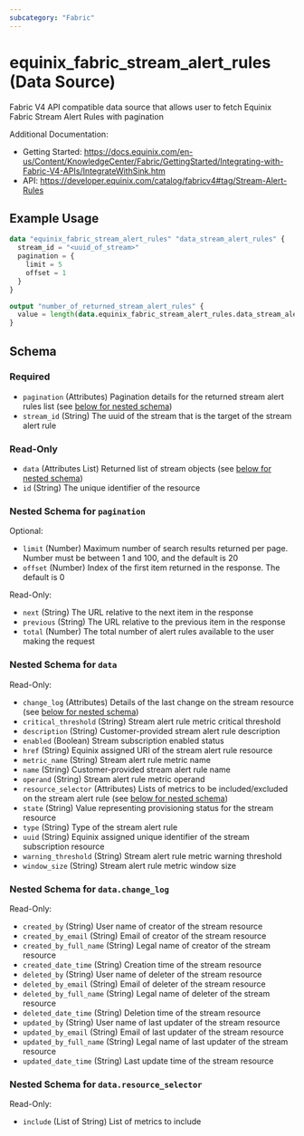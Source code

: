 ```yaml
---
subcategory: "Fabric"
---
```


# equinix_fabric_stream_alert_rules (Data Source)

Fabric V4 API compatible data source that allows user to fetch Equinix Fabric Stream Alert Rules with pagination

Additional Documentation:
* Getting Started: https://docs.equinix.com/en-us/Content/KnowledgeCenter/Fabric/GettingStarted/Integrating-with-Fabric-V4-APIs/IntegrateWithSink.htm
* API: https://developer.equinix.com/catalog/fabricv4#tag/Stream-Alert-Rules

## Example Usage

```terraform
data "equinix_fabric_stream_alert_rules" "data_stream_alert_rules" {
  stream_id = "<uuid_of_stream>"
  pagination = {
    limit = 5
    offset = 1
  }
}

output "number_of_returned_stream_alert_rules" {
  value = length(data.equinix_fabric_stream_alert_rules.data_stream_alert_rules.data)
}
```

<!-- schema generated by tfplugindocs -->
## Schema

### Required

- `pagination` (Attributes) Pagination details for the returned stream alert rules list (see [below for nested schema](#nestedatt--pagination))
- `stream_id` (String) The uuid of the stream that is the target of the stream alert rule

### Read-Only

- `data` (Attributes List) Returned list of stream objects (see [below for nested schema](#nestedatt--data))
- `id` (String) The unique identifier of the resource

<a id="nestedatt--pagination"></a>
### Nested Schema for `pagination`

Optional:

- `limit` (Number) Maximum number of search results returned per page. Number must be between 1 and 100, and the default is 20
- `offset` (Number) Index of the first item returned in the response. The default is 0

Read-Only:

- `next` (String) The URL relative to the next item in the response
- `previous` (String) The URL relative to the previous item in the response
- `total` (Number) The total number of alert rules available to the user making the request


<a id="nestedatt--data"></a>
### Nested Schema for `data`

Read-Only:

- `change_log` (Attributes) Details of the last change on the stream resource (see [below for nested schema](#nestedatt--data--change_log))
- `critical_threshold` (String) Stream alert rule metric critical threshold
- `description` (String) Customer-provided stream alert rule description
- `enabled` (Boolean) Stream subscription enabled status
- `href` (String) Equinix assigned URI of the stream alert rule resource
- `metric_name` (String) Stream alert rule metric name
- `name` (String) Customer-provided stream alert rule name
- `operand` (String) Stream alert rule metric operand
- `resource_selector` (Attributes) Lists of metrics to be included/excluded on the stream alert rule (see [below for nested schema](#nestedatt--data--resource_selector))
- `state` (String) Value representing provisioning status for the stream resource
- `type` (String) Type of the stream alert rule
- `uuid` (String) Equinix assigned unique identifier of the stream subscription resource
- `warning_threshold` (String) Stream alert rule metric warning threshold
- `window_size` (String) Stream alert rule metric window size

<a id="nestedatt--data--change_log"></a>
### Nested Schema for `data.change_log`

Read-Only:

- `created_by` (String) User name of creator of the stream resource
- `created_by_email` (String) Email of creator of the stream resource
- `created_by_full_name` (String) Legal name of creator of the stream resource
- `created_date_time` (String) Creation time of the stream resource
- `deleted_by` (String) User name of deleter of the stream resource
- `deleted_by_email` (String) Email of deleter of the stream resource
- `deleted_by_full_name` (String) Legal name of deleter of the stream resource
- `deleted_date_time` (String) Deletion time of the stream resource
- `updated_by` (String) User name of last updater of the stream resource
- `updated_by_email` (String) Email of last updater of the stream resource
- `updated_by_full_name` (String) Legal name of last updater of the stream resource
- `updated_date_time` (String) Last update time of the stream resource


<a id="nestedatt--data--resource_selector"></a>
### Nested Schema for `data.resource_selector`

Read-Only:

- `include` (List of String) List of metrics to include
